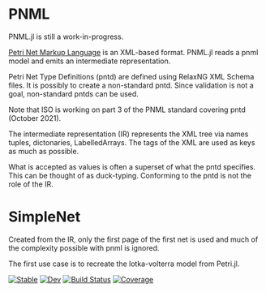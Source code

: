 # PNML
PNML.jl is still a work-in-progress.

[Petri Net Markup Language](https://www.pnml.org) is an XML-based format.
PNML.jl reads a pnml model and emits an intermediate representation. 

Petri Net Type Definitions (pntd) are defined using RelaxNG XML Schema files.
It is possibly to create a non-standard pntd. Since validation is not a goal,
non-standard pntds can be used.

Note that ISO is working on part 3 of the PNML standard covering pntd (October 2021).

The intermediate representation (IR) represents the XML tree via names tuples,
dictonaries, LabelledArrays. The tags of the XML are used as keys as much as possible.
 
What is accepted as values is often a superset of what the pntd specifies.
This can be thought of as duck-typing. Conforming to the pntd is not the role of the IR.

# SimpleNet

Created from the IR, only the first page of the first net is used 
and much of the complexity possible with pnml is ignored.

The first use case is to recreate the lotka-volterra model from Petri.jl.

[![Stable](https://img.shields.io/badge/docs-stable-blue.svg)](https://strangehurst.github.io/PNML.jl/stable)
[![Dev](https://img.shields.io/badge/docs-dev-blue.svg)](https://strangehurst.github.io/PNML.jl/dev)
[![Build Status](https://github.com/strangehurst/PNML.jl/workflows/CI/badge.svg)](https://github.com/strangehurst/PNML.jl/actions)
[![Coverage](https://codecov.io/gh/strangehurst/PNML.jl/branch/master/graph/badge.svg)](https://codecov.io/gh/strangehurst/PNML.jl)
